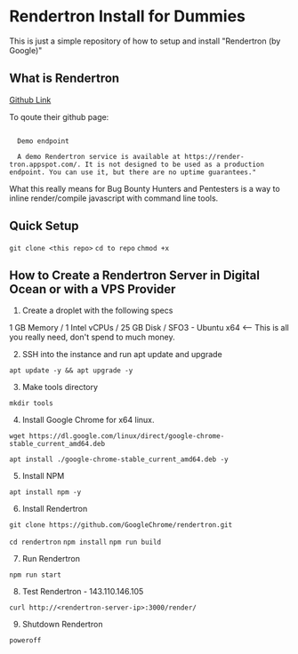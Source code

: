 # Rendertron Install for Dummies

This is just a simple repository of how to setup and install "Rendertron (by Google)"

## What is Rendertron

[Github Link](https://github.com/GoogleChrome/rendertron)

To qoute their github page:

``` "Rendertron is designed to enable your Progressive Web App (PWA) to serve the correct content to any bot that doesn't render or execute JavaScript. Rendertron runs as a standalone HTTP server. Rendertron renders requested pages using Headless Chrome, auto-detecting when your PWA has completed loading and serializes the response back to the original request. To use Rendertron, your application configures middleware to determine whether to proxy a request to Rendertron. Rendertron is compatible with all client side technologies, including web components.

  Demo endpoint

  A demo Rendertron service is available at https://render-tron.appspot.com/. It is not designed to be used as a production endpoint. You can use it, but there are no uptime guarantees."
```
  
What this really means for Bug Bounty Hunters and Pentesters is a way to inline render/compile javascript with command line tools.

## Quick Setup

`git clone <this repo>`
`cd to repo`
`chmod +x `


## How to Create a Rendertron Server in Digital Ocean or with a VPS Provider

1. Create a droplet with the following specs

1 GB Memory / 1 Intel vCPUs / 25 GB Disk / SFO3 - Ubuntu x64        <-- This is all you really need, don't spend to much money.

2. SSH into the instance and run apt update and upgrade

`apt update -y && apt upgrade -y`

3. Make tools directory

`mkdir tools`

4. Install Google Chrome for x64 linux.

`wget https://dl.google.com/linux/direct/google-chrome-stable_current_amd64.deb`

`apt install ./google-chrome-stable_current_amd64.deb -y`

5. Install NPM

`apt install npm -y`

6. Install Rendertron

`git clone https://github.com/GoogleChrome/rendertron.git`

`cd rendertron`
`npm install`
`npm run build`

7. Run Rendertron

`npm run start`

8. Test Rendertron - 143.110.146.105


`curl http://<rendertron-server-ip>:3000/render/`


9. Shutdown Rendertron

`poweroff`
